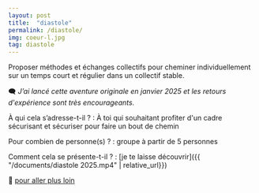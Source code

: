 ```yaml
---
layout: post
title:  "diastole"
permalink: /diastole/
img: coeur-l.jpg
tag: diastole
---
```

Proposer méthodes et échanges collectifs pour cheminer individuellement sur un temps court et régulier dans un collectif stable.

🗨 *J’ai lancé cette aventure originale en janvier 2025 et les retours d'expérience sont très encourageants.*

À qui cela s’adresse-t-il ?
: À toi qui souhaitant profiter d'un cadre sécurisant et sécuriser pour faire un bout de chemin

Pour combien de personne(s) ?
: groupe à partir de 5 personnes

Comment cela se présente-t-il ? 
: [je te laisse découvrir]({{ "/documents/diastole 2025.mp4"  | relative_url}})

👣 [pour aller plus loin](https://acade-fr.github.io/bheema/contact/)

